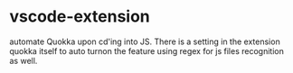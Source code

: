 # vscode-extension
automate Quokka upon cd'ing into JS. There is a setting in the extension quokka itself to auto turnon the feature using regex for js files recognition as well.
